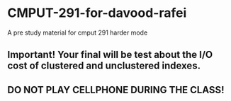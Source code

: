 # CMPUT-291-for-davood-rafei
A pre study material for cmput 291 harder mode

## Important! Your final will be test about the I/O cost of clustered and unclustered indexes. 
## DO NOT PLAY CELLPHONE DURING THE CLASS!
